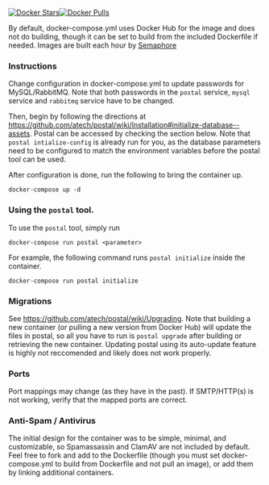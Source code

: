 [![Docker Stars](https://img.shields.io/docker/stars/catdeployed/postal.svg)](https://hub.docker.com/r/catdeployed/postal/)[![Docker Pulls](https://img.shields.io/docker/pulls/catdeployed/postal.svg)](https://hub.docker.com/r/catdeployed/postal/)

By default, docker-compose.yml uses Docker Hub for the image and does not do building, though it can be set to build from the included Dockerfile if needed. Images are built each hour by [Semaphore](https://semaphoreci.com/)

### Instructions
Change configuration in docker-compose.yml to update passwords for MySQL/RabbitMQ. Note that both passwords in the `postal` service, `mysql` service and `rabbitmq` service have to be changed.

Then, begin by following the directions at https://github.com/atech/postal/wiki/Installation#initialize-database--assets.
Postal can be accessed by checking the section below. Note that `postal intialize-config` is already run for you, as the database parameters need to be configured to match the environment variables before the postal tool can be used.

After configuration is done, run the following to bring the container up.
```
docker-compose up -d
```
### Using the `postal` tool.
To use the `postal` tool, simply run
```
docker-compose run postal <parameter>
```
For example, the following command runs `postal initialize` inside the container.
```
docker-compose run postal initialize
```

### Migrations
See https://github.com/atech/postal/wiki/Upgrading. Note that building a new container (or pulling a new version from Docker Hub) will update the files in postal, so all you have to run is `postal upgrade` after building or retrieving the new container. Updating postal using its auto-update feature is highly not reccomended and likely does not work properly.

### Ports
Port mappings may change (as they have in the past). If SMTP/HTTP(s) is not working, verify that the mapped ports are correct.

### Anti-Spam / Antivirus
The initial design for the container was to be simple, minimal, and customizable, so Spamassassin and ClamAV are not included by default. Feel free to fork and add to the Dockerfile (though you must set docker-compose.yml to build from Dockerfile and not pull an image), or add them by linking additional containers.
